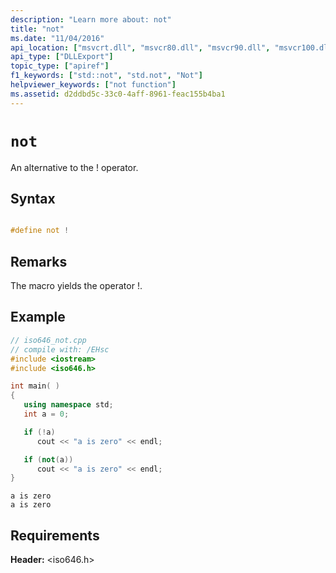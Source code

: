 ```yaml
---
description: "Learn more about: not"
title: "not"
ms.date: "11/04/2016"
api_location: ["msvcrt.dll", "msvcr80.dll", "msvcr90.dll", "msvcr100.dll", "msvcr100_clr0400.dll", "msvcr110.dll", "msvcr110_clr0400.dll", "msvcr120.dll", "msvcr120_clr0400.dll", "ucrtbase.dll"]
api_type: ["DLLExport"]
topic_type: ["apiref"]
f1_keywords: ["std::not", "std.not", "Not"]
helpviewer_keywords: ["not function"]
ms.assetid: d2ddbd5c-33c0-4aff-8961-feac155b4ba1
---
```

# `not`

An alternative to the ! operator.

## Syntax

```C

#define not !
```

## Remarks

The macro yields the operator !.

## Example

```cpp
// iso646_not.cpp
// compile with: /EHsc
#include <iostream>
#include <iso646.h>

int main( )
{
   using namespace std;
   int a = 0;

   if (!a)
      cout << "a is zero" << endl;

   if (not(a))
      cout << "a is zero" << endl;
}
```

```Output
a is zero
a is zero
```

## Requirements

**Header:** \<iso646.h>
